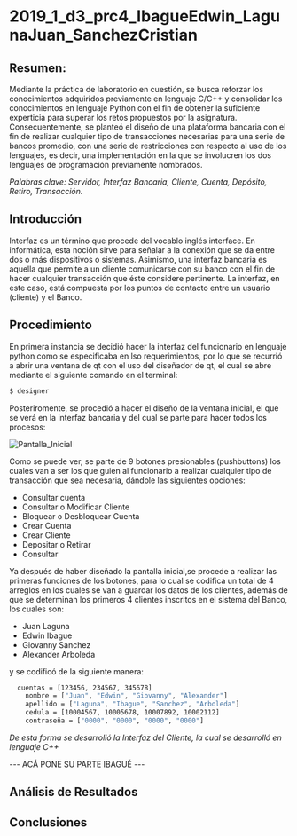 # 2019_1_d3_prc4_IbagueEdwin_LagunaJuan_SanchezCristian

## Resumen:

Mediante la práctica de laboratorio en cuestión, se busca reforzar los conocimientos adquiridos previamente en lenguaje C/C++ y consolidar los conocimientos en lenguaje Python con el fin de obtener la suficiente experticia para superar los retos propuestos por la asignatura. Consecuentemente, se planteó el diseño de una plataforma bancaria con el fin de realizar cualquier tipo de transacciones necesarias para una serie de bancos promedio, con una serie de restricciones con respecto al uso de los lenguajes, es decir, una implementación en la que se involucren los dos lenguajes de programación previamente nombrados.

_Palabras clave: Servidor, Interfaz Bancaria, Cliente, Cuenta, Depósito, Retiro, Transacción._

## Introducción

Interfaz es un término que procede del vocablo inglés interface. En informática, esta noción sirve para señalar a la conexión que se da entre dos o más dispositivos o sistemas. Asimismo, una interfaz bancaria es aquella que permite a un cliente comunicarse con su banco con el fin de hacer cualquier transacción que éste considere pertinente. La interfaz, en este caso, está compuesta por los puntos de contacto entre un usuario (cliente) y el Banco.


## Procedimiento
En primera instancia se decidió hacer la interfaz del funcionario en lenguaje python como se especificaba en lso requerimientos, por lo que se recurrió a abrir una ventana de qt con el uso del diseñador de qt, el cual se abre mediante el siguiente comando en el terminal:

```bash
$ designer
```
Posteriromente, se procedió a hacer el diseño de la ventana inicial, el que se verá en la interfaz bancaria y del cual se parte para hacer todos los procesos:

![Pantalla_Inicial](https://user-images.githubusercontent.com/47603242/56759934-b489e200-675f-11e9-9373-c81e77f8974e.png)

Como se puede ver, se parte de 9 botones presionables (pushbuttons) los cuales van a ser los que guien al funcionario a realizar cualquier tipo de transacción que sea necesaria, dándole las siguientes opciones:

* Consultar cuenta
* Consultar o Modificar Cliente
* Bloquear o Desbloquear Cuenta
* Crear Cuenta
* Crear Cliente
* Depositar o Retirar
* Consultar

Ya después de haber diseñado la pantalla inicial,se procede a realizar las primeras funciones de los botones, para lo cual se codifica un total de 4 arreglos en los cuales se van a guardar los datos de los clientes, además de que se determinan los primeros 4 clientes inscritos en el sistema del Banco, los cuales son:

* Juan Laguna
* Edwin Ibague
* Giovanny Sanchez
* Alexander Arboleda

y se codificó de la siguiente manera:

```bash
  cuentas = [123456, 234567, 345678]
	nombre = ["Juan", "Edwin", "Giovanny", "Alexander"]
	apellido = ["Laguna", "Ibague", "Sanchez", "Arboleda"]
	cedula = [10004567, 10005678, 10007892, 10002112]
	contraseña = ["0000", "0000", "0000", "0000"]
```

*De esta forma se desarrolló la Interfaz del Cliente, la cual se desarrolló en lenguaje C++*

--- ACÁ PONE SU PARTE IBAGUÉ ---

## Análisis de Resultados
## Conclusiones
